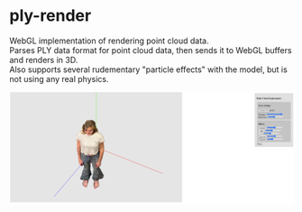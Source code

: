 # ply-render
WebGL implementation of rendering point cloud data.  
Parses PLY data format for point cloud data, then sends it to WebGL buffers and renders in 3D.  
Also supports several rudementary "particle effects" with the model, but is not using any real physics.


![Example](https://github.com/lericson-git/ply-render/blob/main/exampleDisplay.png)
